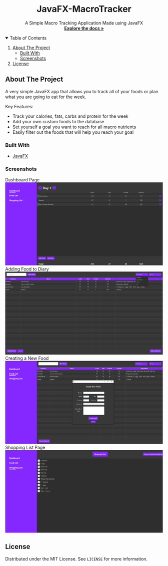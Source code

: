 

<!-- PROJECT LOGO -->
<br />
<p align="center">
  <h1 align="center">JavaFX-MacroTracker</h1>

  <p align="center">
    A Simple Macro Tracking Application Made using JavaFX
    <br />
    <a href="https://github.com/Boyan67/JavaFX-MacroTracker"><strong>Explore the docs »</strong></a>
    <br />
  </p>
</p>



<!-- TABLE OF CONTENTS -->
<details open="open">
  <summary>Table of Contents</summary>
  <ol>
    <li>
      <a href="#about-the-project">About The Project</a>
      <ul>
        <li><a href="#built-with">Built With</a></li>
        <li><a href="#screenshots">Screenshots</a></li>
      </ul>
    </li>
    <li><a href="#license">License</a></li>
  </ol>
</details>



<!-- ABOUT THE PROJECT -->
## About The Project

A very simple JavaFX app that allows you to track all of your foods or plan what you are going to eat for the week. 

Key Features:
* Track your calories, fats, carbs and protein for the week
* Add your own custom foods to the database
* Set yourself a goal you want to reach for all macro nutrients
* Easily filter out the foods that will help you reach your goal

### Built With

* [JavaFX](https://openjfx.io)

### Screenshots
Dashboard Page
<img src="/src/macroTracker/Screenshots/Screenshot_1.png" alt="Screenshot 1">
Adding Food to Diary
<img src="/src/macroTracker/Screenshots/Screenshot_2.png" alt="Screenshot 2">
Creating a New Food
<img src="/src/macroTracker/Screenshots/Screenshot_3.png" alt="Screenshot 3">
Shopping List Page
<img src="/src/macroTracker/Screenshots/Screenshot_4.png" alt="Screenshot 4">

<!-- LICENSE -->
## License

Distributed under the MIT License. See `LICENSE` for more information.

